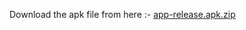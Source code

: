 Download the apk file from here :-
[app-release.apk.zip](https://github.com/user-attachments/files/18458623/app-release.apk.zip)
